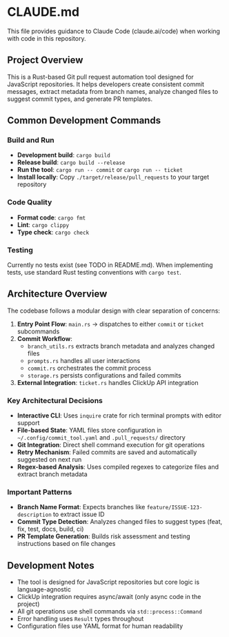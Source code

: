 # CLAUDE.md

This file provides guidance to Claude Code (claude.ai/code) when working with code in this repository.

## Project Overview

This is a Rust-based Git pull request automation tool designed for JavaScript repositories. It helps developers create consistent commit messages, extract metadata from branch names, analyze changed files to suggest commit types, and generate PR templates.

## Common Development Commands

### Build and Run
- **Development build**: `cargo build`
- **Release build**: `cargo build --release`
- **Run the tool**: `cargo run -- commit` or `cargo run -- ticket`
- **Install locally**: Copy `./target/release/pull_requests` to your target repository

### Code Quality
- **Format code**: `cargo fmt`
- **Lint**: `cargo clippy`
- **Type check**: `cargo check`

### Testing
Currently no tests exist (see TODO in README.md). When implementing tests, use standard Rust testing conventions with `cargo test`.

## Architecture Overview

The codebase follows a modular design with clear separation of concerns:

1. **Entry Point Flow**: `main.rs` → dispatches to either `commit` or `ticket` subcommands
2. **Commit Workflow**: 
   - `branch_utils.rs` extracts branch metadata and analyzes changed files
   - `prompts.rs` handles all user interactions
   - `commit.rs` orchestrates the commit process
   - `storage.rs` persists configurations and failed commits
3. **External Integration**: `ticket.rs` handles ClickUp API integration

### Key Architectural Decisions

- **Interactive CLI**: Uses `inquire` crate for rich terminal prompts with editor support
- **File-based State**: YAML files store configuration in `~/.config/commit_tool.yaml` and `.pull_requests/` directory
- **Git Integration**: Direct shell command execution for git operations
- **Retry Mechanism**: Failed commits are saved and automatically suggested on next run
- **Regex-based Analysis**: Uses compiled regexes to categorize files and extract branch metadata

### Important Patterns

- **Branch Name Format**: Expects branches like `feature/ISSUE-123-description` to extract issue ID
- **Commit Type Detection**: Analyzes changed files to suggest types (feat, fix, test, docs, build, ci)
- **PR Template Generation**: Builds risk assessment and testing instructions based on file changes

## Development Notes

- The tool is designed for JavaScript repositories but core logic is language-agnostic
- ClickUp integration requires async/await (only async code in the project)
- All git operations use shell commands via `std::process::Command`
- Error handling uses `Result` types throughout
- Configuration files use YAML format for human readability